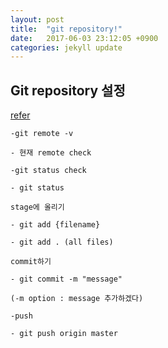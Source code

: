 ```yaml
---
layout: post
title:  "git repository!"
date:   2017-06-03 23:12:05 +0900
categories: jekyll update
---
```

## Git repository 설정

[refer](http://stackoverflow.com/questions/1484648/how-to-migrate-git-repository-from-one-server-to-a-new-one)

```
-git remote -v

- 현재 remote check
```

```
-git status check

- git status
```
```
stage에 올리기

- git add {filename}

- git add . (all files)

```
```
commit하기

- git commit -m "message"

(-m option : message 추가하겠다)

```
```
-push

- git push origin master
```
